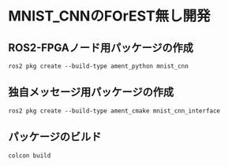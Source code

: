 # MNIST_CNNのFOrEST無し開発

## ROS2-FPGAノード用パッケージの作成
`ros2 pkg create --build-type ament_python mnist_cnn`

## 独自メッセージ用パッケージの作成
`ros2 pkg create --build-type ament_cmake mnist_cnn_interface`

## パッケージのビルド
`colcon build`

